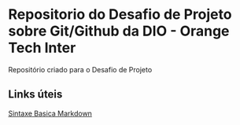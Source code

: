 # Repositorio do Desafio de Projeto sobre Git/Github da DIO - Orange Tech Inter
Repositório criado para o Desafio de Projeto

## Links úteis
[Sintaxe Basica Markdown](https://markdownguide.org/basic-syntax/)
